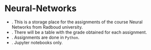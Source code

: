 # Neural-Networks

* . This is a storage place for the assignments of the course Neural Networks from Radboud university.
* . There will be a table with the grade obtained for each assignment.
* . Assignments are done in ```Python```.
* . Jupyter notebooks only.

